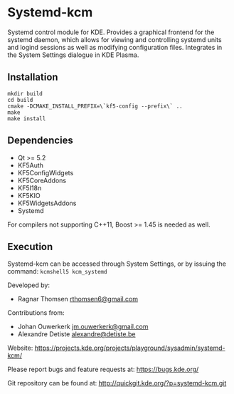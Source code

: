 Systemd-kcm
===========

Systemd control module for KDE. Provides a graphical frontend for the systemd
daemon, which allows for viewing and controlling systemd units and logind
sessions as well as modifying configuration files.
Integrates in the System Settings dialogue in KDE Plasma.


Installation
------------
    mkdir build  
    cd build  
    cmake -DCMAKE_INSTALL_PREFIX=\`kf5-config --prefix\` ..  
    make  
    make install  


Dependencies
------------
*   Qt >= 5.2
*   KF5Auth
*   KF5ConfigWidgets
*   KF5CoreAddons
*   KF5I18n
*   KF5KIO
*   KF5WidgetsAddons
*   Systemd

For compilers not supporting C++11, Boost >= 1.45 is needed as well.


Execution
---------
Systemd-kcm can be accessed through System Settings, or by issuing the command:
`kcmshell5 kcm_systemd`


Developed by:
* Ragnar Thomsen <rthomsen6@gmail.com>

Contributions from:
* Johan Ouwerkerk <jm.ouwerkerk@gmail.com>
* Alexandre Detiste <alexandre@detiste.be>

Website:
https://projects.kde.org/projects/playground/sysadmin/systemd-kcm/

Please report bugs and feature requests at:
https://bugs.kde.org/

Git repository can be found at:
http://quickgit.kde.org/?p=systemd-kcm.git
